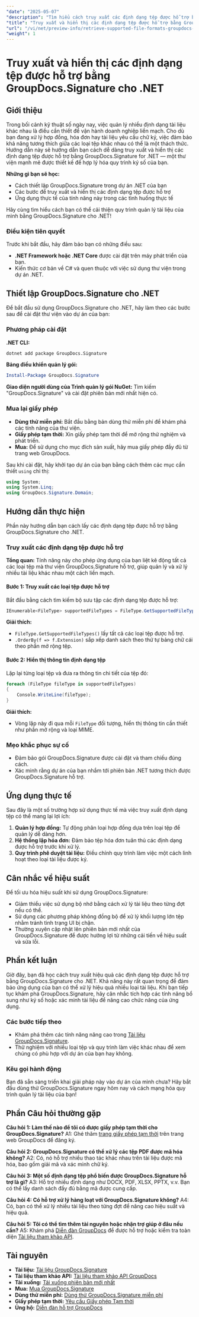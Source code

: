 ```yaml
---
"date": "2025-05-07"
"description": "Tìm hiểu cách truy xuất các định dạng tệp được hỗ trợ bằng GroupDocs.Signature cho .NET. Hướng dẫn này đơn giản hóa quy trình ký số với các ví dụ mã và thiết lập dễ hiểu."
"title": "Truy xuất và hiển thị các định dạng tệp được hỗ trợ bằng GroupDocs.Signature cho .NET"
"url": "/vi/net/preview-info/retrieve-supported-file-formats-groupdocs-signature-net/"
"weight": 1
---
```


# Truy xuất và hiển thị các định dạng tệp được hỗ trợ bằng GroupDocs.Signature cho .NET

## Giới thiệu

Trong bối cảnh kỹ thuật số ngày nay, việc quản lý nhiều định dạng tài liệu khác nhau là điều cần thiết để vận hành doanh nghiệp liền mạch. Cho dù bạn đang xử lý hợp đồng, hóa đơn hay tài liệu yêu cầu chữ ký, việc đảm bảo khả năng tương thích giữa các loại tệp khác nhau có thể là một thách thức. Hướng dẫn này sẽ hướng dẫn bạn cách dễ dàng truy xuất và hiển thị các định dạng tệp được hỗ trợ bằng GroupDocs.Signature for .NET — một thư viện mạnh mẽ được thiết kế để hợp lý hóa quy trình ký số của bạn.

**Những gì bạn sẽ học:**
- Cách thiết lập GroupDocs.Signature trong dự án .NET của bạn
- Các bước để truy xuất và hiển thị các định dạng tệp được hỗ trợ
- Ứng dụng thực tế của tính năng này trong các tình huống thực tế

Hãy cùng tìm hiểu cách bạn có thể cải thiện quy trình quản lý tài liệu của mình bằng GroupDocs.Signature cho .NET!

### Điều kiện tiên quyết

Trước khi bắt đầu, hãy đảm bảo bạn có những điều sau:
- **.NET Framework hoặc .NET Core** được cài đặt trên máy phát triển của bạn.
- Kiến thức cơ bản về C# và quen thuộc với việc sử dụng thư viện trong dự án .NET.

## Thiết lập GroupDocs.Signature cho .NET

Để bắt đầu sử dụng GroupDocs.Signature cho .NET, hãy làm theo các bước sau để cài đặt thư viện vào dự án của bạn:

### Phương pháp cài đặt

**.NET CLI:**
```bash
dotnet add package GroupDocs.Signature
```

**Bảng điều khiển quản lý gói:**
```powershell
Install-Package GroupDocs.Signature
```

**Giao diện người dùng của Trình quản lý gói NuGet:** 
Tìm kiếm "GroupDocs.Signature" và cài đặt phiên bản mới nhất hiện có.

### Mua lại giấy phép
- **Dùng thử miễn phí:** Bắt đầu bằng bản dùng thử miễn phí để khám phá các tính năng của thư viện.
- **Giấy phép tạm thời:** Xin giấy phép tạm thời để mở rộng thử nghiệm và phát triển.
- **Mua:** Để sử dụng cho mục đích sản xuất, hãy mua giấy phép đầy đủ từ trang web GroupDocs.

Sau khi cài đặt, hãy khởi tạo dự án của bạn bằng cách thêm các mục cần thiết `using` chỉ thị:

```csharp
using System;
using System.Linq;
using GroupDocs.Signature.Domain;
```

## Hướng dẫn thực hiện

Phần này hướng dẫn bạn cách lấy các định dạng tệp được hỗ trợ bằng GroupDocs.Signature cho .NET.

### Truy xuất các định dạng tệp được hỗ trợ

**Tổng quan:**
Tính năng này cho phép ứng dụng của bạn liệt kê động tất cả các loại tệp mà thư viện GroupDocs.Signature hỗ trợ, giúp quản lý và xử lý nhiều tài liệu khác nhau một cách liền mạch.

#### Bước 1: Truy xuất các loại tệp được hỗ trợ

Bắt đầu bằng cách tìm kiếm bộ sưu tập các định dạng tệp được hỗ trợ:

```csharp
IEnumerable<FileType> supportedFileTypes = FileType.GetSupportedFileTypes().OrderBy(f => f.Extension);
```

**Giải thích:**
- `FileType.GetSupportedFileTypes()` lấy tất cả các loại tệp được hỗ trợ.
- `.OrderBy(f => f.Extension)` sắp xếp danh sách theo thứ tự bảng chữ cái theo phần mở rộng tệp.

#### Bước 2: Hiển thị thông tin định dạng tệp

Lặp lại từng loại tệp và đưa ra thông tin chi tiết của tệp đó:

```csharp
foreach (FileType fileType in supportedFileTypes)
{
    Console.WriteLine(fileType);
}
```

**Giải thích:**
- Vòng lặp này đi qua mỗi `FileType` đối tượng, hiển thị thông tin cần thiết như phần mở rộng và loại MIME.

### Mẹo khắc phục sự cố

- Đảm bảo gói GroupDocs.Signature được cài đặt và tham chiếu đúng cách.
- Xác minh rằng dự án của bạn nhắm tới phiên bản .NET tương thích được GroupDocs.Signature hỗ trợ.

## Ứng dụng thực tế

Sau đây là một số trường hợp sử dụng thực tế mà việc truy xuất định dạng tệp có thể mang lại lợi ích:
1. **Quản lý hợp đồng:** Tự động phân loại hợp đồng dựa trên loại tệp để quản lý dễ dàng hơn.
2. **Hệ thống lập hóa đơn:** Đảm bảo tệp hóa đơn tuân thủ các định dạng được hỗ trợ trước khi xử lý.
3. **Quy trình phê duyệt tài liệu:** Điều chỉnh quy trình làm việc một cách linh hoạt theo loại tài liệu được ký.

## Cân nhắc về hiệu suất

Để tối ưu hóa hiệu suất khi sử dụng GroupDocs.Signature:
- Giảm thiểu việc sử dụng bộ nhớ bằng cách xử lý tài liệu theo từng đợt nếu có thể.
- Sử dụng các phương pháp không đồng bộ để xử lý khối lượng lớn tệp nhằm tránh tình trạng UI bị chặn.
- Thường xuyên cập nhật lên phiên bản mới nhất của GroupDocs.Signature để được hưởng lợi từ những cải tiến về hiệu suất và sửa lỗi.

## Phần kết luận

Giờ đây, bạn đã học cách truy xuất hiệu quả các định dạng tệp được hỗ trợ bằng GroupDocs.Signature cho .NET. Khả năng này rất quan trọng để đảm bảo ứng dụng của bạn có thể xử lý hiệu quả nhiều loại tài liệu. Khi bạn tiếp tục khám phá GroupDocs.Signature, hãy cân nhắc tích hợp các tính năng bổ sung như ký số hoặc xác minh tài liệu để nâng cao chức năng của ứng dụng.

### Các bước tiếp theo
- Khám phá thêm các tính năng nâng cao trong [Tài liệu GroupDocs.Signature](https://docs.groupdocs.com/signature/net/).
- Thử nghiệm với nhiều loại tệp và quy trình làm việc khác nhau để xem chúng có phù hợp với dự án của bạn hay không.

### Kêu gọi hành động
Bạn đã sẵn sàng triển khai giải pháp này vào dự án của mình chưa? Hãy bắt đầu dùng thử GroupDocs.Signature ngay hôm nay và cách mạng hóa quy trình quản lý tài liệu của bạn!

## Phần Câu hỏi thường gặp

**Câu hỏi 1: Làm thế nào để tôi có được giấy phép tạm thời cho GroupDocs.Signature?**
A1: Ghé thăm [trang giấy phép tạm thời](https://purchase.groupdocs.com/temporary-license/) trên trang web GroupDocs để đăng ký.

**Câu hỏi 2: GroupDocs.Signature có thể xử lý các tệp PDF được mã hóa không?**
A2: Có, nó hỗ trợ nhiều thao tác khác nhau trên tài liệu được mã hóa, bao gồm giải mã và xác minh chữ ký.

**Câu hỏi 3: Một số định dạng tệp phổ biến được GroupDocs.Signature hỗ trợ là gì?**
A3: Hỗ trợ nhiều định dạng như DOCX, PDF, XLSX, PPTX, v.v. Bạn có thể lấy danh sách đầy đủ bằng mã được cung cấp.

**Câu hỏi 4: Có hỗ trợ xử lý hàng loạt với GroupDocs.Signature không?**
A4: Có, bạn có thể xử lý nhiều tài liệu theo từng đợt để nâng cao hiệu suất và hiệu quả.

**Câu hỏi 5: Tôi có thể tìm thêm tài nguyên hoặc nhận trợ giúp ở đâu nếu cần?**
A5: Khám phá [Diễn đàn GroupDocs](https://forum.groupdocs.com/c/signature/) để được hỗ trợ hoặc kiểm tra toàn diện [Tài liệu tham khảo API](https://reference.groupdocs.com/signature/net/).

## Tài nguyên
- **Tài liệu:** [Tài liệu GroupDocs.Signature](https://docs.groupdocs.com/signature/net/)
- **Tài liệu tham khảo API:** [Tài liệu tham khảo API GroupDocs](https://reference.groupdocs.com/signature/net/)
- **Tải xuống:** [Tải xuống phiên bản mới nhất](https://releases.groupdocs.com/signature/net/)
- **Mua:** [Mua GroupDocs.Signature](https://purchase.groupdocs.com/buy)
- **Dùng thử miễn phí:** [Dùng thử GroupDocs.Signature miễn phí](https://releases.groupdocs.com/signature/net/)
- **Giấy phép tạm thời:** [Yêu cầu Giấy phép Tạm thời](https://purchase.groupdocs.com/temporary-license/)
- **Ủng hộ:** [Diễn đàn hỗ trợ GroupDocs](https://forum.groupdocs.com/c/signature/)